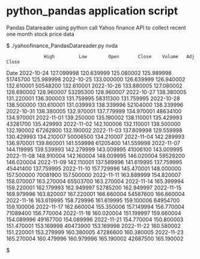 # python_pandas application script
Pandas Datareader using python call Yahoo finance API to collect recent one month stock price data

$ ./yahoofinance_PandasDatareader.py nvda

                  High         Low        Open       Close    Volume   Adj Close
Date
2022-10-24  127.099998  120.639999  125.080002  125.989998  51745700  125.989998
2022-10-25  133.000000  126.639999  126.940002  132.610001  50548200  132.610001
2022-10-26  133.880005  127.080002  128.690002  128.960007  53295300  128.960007
2022-10-27  138.380005  131.220001  136.300003  131.759995  58311300  131.759995
2022-10-28  138.500000  130.610001  131.039993  138.339996  52104000  138.339996
2022-10-31  138.380005  132.970001  137.779999  134.970001  48634100  134.970001
2022-11-01  139.250000  135.190002  138.110001  135.429993  43281700  135.429993
2022-11-02  142.100006  132.110001  138.500000  132.190002  67262800  132.190002
2022-11-03  137.809998  129.559998  130.429993  134.210007  50006500  134.210007
2022-11-04  142.289993  136.970001  139.860001  141.559998  61205400  141.559998
2022-11-07  144.119995  139.539993  142.279999  143.009995  41006100  143.009995
2022-11-08  148.910004  142.160004  148.009995  146.020004  59529200  146.020004
2022-11-09  142.110001  137.589996  141.619995  137.759995  45441400  137.759995
2022-11-10  157.729996  145.470001  148.000000  157.500000  70081900  157.500000
2022-11-11  163.889999  154.820007  158.070007  163.270004  65503700  163.270004
2022-11-14  165.399994  159.220001  162.179993  162.949997  52785200  162.949997
2022-11-15  169.979996  163.820007  167.220001  166.660004  54587600  166.660004
2022-11-16  163.619995  158.729996  161.619995  159.100006  64954700  159.100006
2022-11-17  162.660004  155.350006  157.149994  156.770004  71089400  156.770004
2022-11-18  160.020004  151.199997  159.660004  154.089996  49167700  154.089996
2022-11-21  154.770004  150.800003  151.470001  153.169998  40473900  153.169998
2022-11-22  160.580002  151.220001  153.279999  160.380005  47286600  160.380005
2022-11-23  165.270004  160.479996  160.979996  165.190002  42687500  165.190002

$
